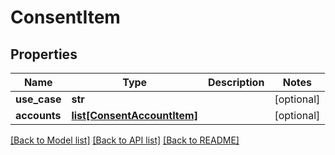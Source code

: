# ConsentItem

## Properties
Name | Type | Description | Notes
------------ | ------------- | ------------- | -------------
**use_case** | **str** |  | [optional] 
**accounts** | [**list[ConsentAccountItem]**](ConsentAccountItem.md) |  | [optional] 

[[Back to Model list]](../README.md#documentation-for-models) [[Back to API list]](../README.md#documentation-for-api-endpoints) [[Back to README]](../README.md)



